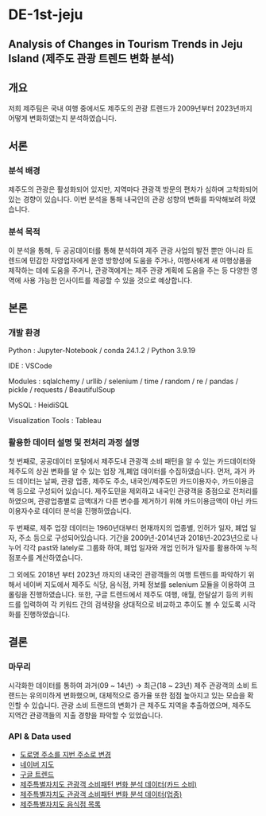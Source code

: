 # DE-1st-jeju
## Analysis of Changes in Tourism Trends in Jeju Island (제주도 관광 트렌드 변화 분석)

## 개요
저희 제주팀은 국내 여행 중에서도 제주도의 관광 트렌드가 2009년부터 2023년까지 어떻게 변화하였는지 분석하였습니다.

## 서론
### 분석 배경
제주도의 관광은 활성화되어 있지만, 지역마다 관광객 방문의 편차가 심하며 고착화되어 있는 경향이 있습니다. 이번 분석을 통해 내국인의 관광 성향의 변화를 파악해보려 하였습니다.

### 분석 목적
이 분석을 통해, 두 공공데이터를 통해 분석하여 제주 관광 사업의 발전 뿐만 아니라 트렌드에 민감한 자영업자에게 운영 방향성에 도움을 주거나, 여행사에게 새 여행상품을 제작하는 데에 도움을 주거나, 관광객에게는 제주 관광 계획에 도움을 주는 등 다양한 영역에 사용 가능한 인사이트를 제공할 수 있을 것으로 예상합니다.

## 본론
### 개발 환경
Python : Jupyter-Notebook / conda 24.1.2 / Python 3.9.19

IDE : VSCode

Modules : sqlalchemy / urllib / selenium / time / random / re / pandas / pickle / requests / BeautifulSoup

MySQL : HeidiSQL

Visualization Tools : Tableau

### 활용한 데이터 설명 및 전처리 과정 설명
첫 번째로, 공공데이터 포털에서 제주도내 관광객 소비 패턴을 알 수 있는 카드데이터와 제주도의 상권 변화를 알 수 있는 업장 개,폐업 데이터를 수집하였습니다. 먼저, 과거 카드 데이터는 날짜, 관광 업종, 제주도 주소, 내국인/제주도민 카드이용자수, 카드이용금액 등으로 구성되어 있습니다. 제주도민을 제외하고 내국인 관광객을 중점으로 전처리를 하였으며, 관광업종별로 금액대가 다른 변수를 제거하기 위해 카드이용금액이 아닌 카드이용자수로 데이터 분석을 진행하였습니다.

두 번째로, 제주 업장 데이터는 1960년대부터 현재까지의 업종별, 인허가 일자, 폐업 일자, 주소 등으로 구성되어있습니다. 기간을 2009년-2014년과 2018년-2023년으로 나누어 각각 past와 lately로 그룹화 하여, 폐업 일자와 개업 인허가 일자를 활용하여 누적 점포수를 계산하였습니다.

그 외에도 2018년 부터 2023년 까지의 내국인 관광객들의 여행 트렌드를 파악하기 위해서 네이버 지도에서 제주도 식당, 음식점, 카페 정보를 selenium 모듈을 이용하여 크롤링을 진행하였습니다. 또한, 구글 트렌드에서 제주도 여행, 애월, 한달살기 등의 키워드를 입력하여 각 키워드 간의 검색량을 상대적으로 비교하고 추이도 볼 수 있도록 시각화를 진행하였습니다.


## 결론
### 마무리
시각화한 데이터를 통하여 과거(09 ~ 14년) → 최근(18 ~ 23년) 제주 관광객의 소비 트랜드는 유의미하게 변화했으며, 대체적으로 증가율 또한 점점 높아지고 있는 모습을 확인할 수 있습니다. 관광 소비 트랜드의 변화가 큰 제주도 지역을 추출하였으며, 제주도 지역간 관광객들의 지출 경향을 파악할 수 있었습니다. 

### API & Data used
- [도로명 주소를 지번 주소로 변경](https://www.juso.go.kr/openIndexPage.do)
- [네이버 지도](https://map.naver.com/p/search/%EC%A0%9C%EC%A3%BC%EB%8F%84/address/14090357.3876139,3952164.1450325,%EC%A0%9C%EC%A3%BC%ED%8A%B9%EB%B3%84%EC%9E%90%EC%B9%98%EB%8F%84,jibun?c=7.00,0,0,0,dh&isCorrectAnswer=true)
- [구글 트렌드](https://trends.google.co.kr/trends/explore?date=2009-01-01%202023-12-31&geo=KR&q=%EC%A0%9C%EC%A3%BC%EB%8F%84%20%EC%97%AC%ED%96%89,%EC%95%A0%EC%9B%94,%EC%A1%B0%EC%B2%9C,%ED%95%B4%EC%99%B8%EC%97%AC%ED%96%89,%ED%95%9C%EB%8B%AC%EC%82%B4%EA%B8%B0&hl=ko)
- [제주특별자치도 관광객 소비패턴 변화 분석 데이터(카드 소비)](https://www.data.go.kr/data/15046091/fileData.do)
- [제주특별자치도 관광객 소비패턴 변화 분석 데이터(업종)](https://www.data.go.kr/data/15046087/fileData.do)
- [제주특별자치도 음식점 목록](https://www.jejudatahub.net/data/view/data/780)
